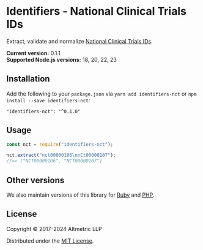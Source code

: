 # Identifiers - National Clinical Trials IDs 

Extract, validate and normalize [National Clinical Trials IDs](https://clinicaltrials.gov/).

**Current version:** 0.1.1  
**Supported Node.js versions:** 18, 20, 22, 23

## Installation

Add the following to your `package.json` via `yarn add identifiers-nct` or `npm install --save identifiers-nct`:

```shell
"identifiers-nct": "^0.1.0"
```

## Usage

```javascript
const nct = require("identifiers-nct");

nct.extract("nct00000106\nnCt00000107");
//=> ["NCT00000106", "NCT00000107"]
```

## Other versions

We also maintain versions of this library for [Ruby](https://github.com/altmetric/identifiers) and [PHP](https://github.com/altmetric/php-identifiers).

## License

Copyright © 2017-2024 Altmetric LLP

Distributed under the [MIT License](http://opensource.org/licenses/MIT).
